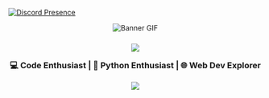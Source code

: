 [![Discord Presence](https://lanyard.cnrad.dev/api/1190655443832414336)](https://discord.com/users/1190655443832414336)


<div align="center">
  <img src="https://i.imgur.com/knCtwkj.gif" alt="Banner GIF" />
</div>



<h3 align="center">
    <img src="https://i.imgur.com/0MAtmBh.png">
  
  💻 Code Enthusiast | 🐍 Python Enthusiast | 🌐 Web Dev Explorer
    
  <img src="https://i.imgur.com/0MAtmBh.png">
</h3>
